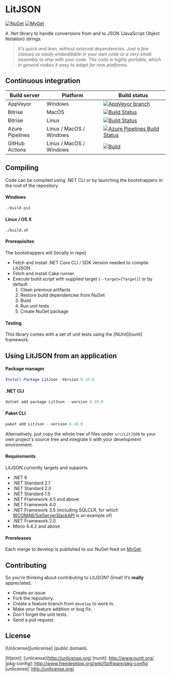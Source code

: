 LitJSON
=======

[![NuGet](https://img.shields.io/nuget/v/LitJson.svg)](https://www.nuget.org/packages/LitJson) [![MyGet](https://img.shields.io/myget/litjson/vpre/LitJson.svg?label=myget)](https://www.myget.org/gallery/litjson)

A *.Net* library to handle conversions from and to JSON (JavaScript Object
Notation) strings.

> _It's quick and lean, without external dependencies.
> Just a few classes so easily embeddable in your own code or a very small assembly to ship with your code.
> The code is highly portable, which in general makes it easy to adapt for new platforms._


## Continuous integration

| Build server                | Platform      | Build status                                                                                                                                                   |
|-----------------------------|---------------|----------------------------------------------------------------------------------------------------------------------------------------------------------------|
| AppVeyor                    | Windows       | [![AppVeyor branch](https://img.shields.io/appveyor/ci/litjson/litjson/develop.svg)](https://ci.appveyor.com/project/litjson/litjson/branch/develop)           |
| Bitrise                     | MacOS         | [![Build Status](https://app.bitrise.io/app/5975a00ca2666fb1/status.svg?token=OZnv4YWRw71IVax38Wi50Q&branch=develop)](https://app.bitrise.io/app/5975a00ca2666fb1) |
| Bitrise                     | Linux         | [![Build Status](https://app.bitrise.io/app/4c9ee62c6ba13630/status.svg?token=RBH8UKw-68lQYjageT8VoQ&branch=develop)](https://app.bitrise.io/app/4c9ee62c6ba13630)|
| Azure Pipelines             | Linux / MacOS / Windows | [![Azure Pipelines Build Status](https://dev.azure.com/LitJSON/litjson/_apis/build/status/LitJSON.litjson?branchName=develop)](https://dev.azure.com/LitJSON/litjson/_build/latest?definitionId=3&branchName=develop) |
| GitHub Actions              | Linux / MacOS / Windows  |[![Build](https://github.com/LitJSON/litjson/actions/workflows/build.yml/badge.svg?branch=develop)](https://github.com/LitJSON/litjson/actions/workflows/build.yml) |

## Compiling

Code can be compiled using .NET CLI or by launching the bootstrappers in the root of the repository.

#### Windows

```powershell
./build.ps1
```

#### Linux / OS X

```console
./build.sh
```

#### Prerequisites

The bootstrappers will (locally in repo)

  * Fetch and install .NET Core CLI / SDK version needed to compile LitJSON.
  * Fetch and install Cake runner
  * Execute build script with supplied target (`--target=[Target]`) or by default
    1. Clean previous artifacts
    1. Restore build dependencies from NuGet
    1. Build
    1. Run unit tests
    1. Create NuGet package

#### Testing

This library comes with a set of unit tests using the [NUnit][nunit]
framework.

## Using LitJSON from an application

#### Package manager

```PowerShell
Install-Package LitJson -Version 0.10.0
```

#### .NET CLI

```PowerShell
dotnet add package LitJson --version 0.10.0
```

#### Paket CLI

```PowerShell
paket add LitJson --version 0.10.0
```

Alternatively, just copy the whole tree of files under `src/LitJSON` to your
own project's source tree and integrate it with your development environment.

#### Requirements

LitJSON currently targets and supports
* .NET 6
* .NET Standard 2.1
* .NET Standard 2.0
* .NET Standard 1.5
* .NET Framework 4.5 and above
* .NET Framework 4.0
* .NET Framework 3.5 (including SQLCLR, for which [WCOMAB/SqlServerSlackAPI](https://github.com/WCOMAB/SqlServerSlackAPI) is an example of)
* .NET Framework 2.0
* Mono 4.4.2 and above

#### Prereleases

Each merge to develop is published to our NuGet feed on [MyGet](mygetgallery).

## Contributing

So you’re thinking about contributing to LitJSON? Great! It’s **really** appreciated.

* Create an issue
* Fork the repository.
* Create a feature branch from `develop` to work in.
* Make your feature addition or bug fix.
* Don't forget the unit tests.
* Send a pull request.

## License

[Unlicense][unlicense] (public domain).

[mygetgallery]: [https://www.myget.org/gallery/litjson]
[litjson]: [unlicense](http://unlicense.org/
[nunit]: http://www.nunit.org/
[pkg-config]: http://www.freedesktop.org/wiki/Software/pkg-config
[unlicense]: http://unlicense.org/
